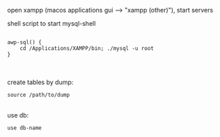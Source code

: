 <p>open xampp (macos applications gui --> "xampp (other)"), start servers<p>

<p>shell script to start mysql-shell<p>
<code>
awp-sql() {
    cd /Applications/XAMPP/bin; ./mysql -u root
}
</code>
<br><br>
<p>create tables by dump:</p>
<code>source /path/to/dump</code>
<br><br>
<p>use db:</p>
<code>use db-name</code>
